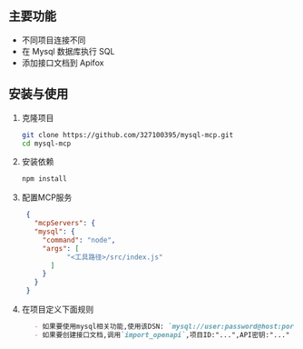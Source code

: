 
## 主要功能

- 不同项目连接不同
- 在 Mysql 数据库执行 SQL
- 添加接口文档到 Apifox

## 安装与使用

1. 克隆项目
   ```bash
   git clone https://github.com/327100395/mysql-mcp.git
   cd mysql-mcp
   ```
2. 安装依赖
   ```bash
   npm install
   ```
3. 配置MCP服务
   ```json
    {
      "mcpServers": {
      "mysql": {
        "command": "node",
        "args": [
              "<工具路径>/src/index.js"
          ]
        }
      }
    }
   ```
4. 在项目定义下面规则
   ```md
      - 如果要使用mysql相关功能,使用该DSN: `mysql://user:password@host:port/database`
      - 如果要创建接口文档,调用`import_openapi`,项目ID:"...",API密钥:"..."
   ```
